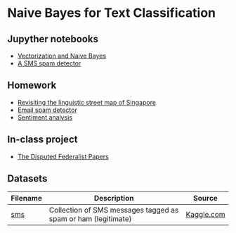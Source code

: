 # Naive Bayes for Text Classification

## Jupyther notebooks

- [Vectorization and Naive Bayes](https://nbviewer.jupyter.org/github/um-perez-alvaro/Data-Science-Practice/blob/master/Text%20Classification/Vectorization.ipynb)
- [A SMS spam detector](https://nbviewer.jupyter.org/github/um-perez-alvaro/Data-Science-Practice/blob/master/Text%20Classification/%20Building%20s%20SMS%20spam%20detector.ipynb)
 

## Homework 
- [Revisiting the linguistic street map of Singapore]()
- [Email spam detector]()
- [Sentiment analysis]()

## In-class project 
- [The Disputed Federalist Papers]()

## Datasets

Filename | Description |  Source
--- | --- |  --- 
[sms](https://raw.githubusercontent.com/um-perez-alvaro/Data-Science-Practice/master/Data/sms.tsv.txt) | Collection of SMS messages tagged as spam or ham (legitimate) | [Kaggle.com](https://www.kaggle.com/uciml/sms-spam-collection-dataset)

